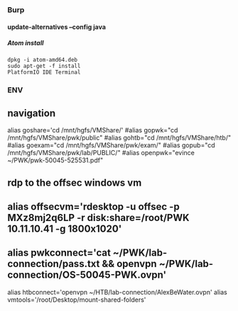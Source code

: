 ### Burp    
#### update-alternatives –config java   

#####  Atom install
```shell
dpkg -i atom-amd64.deb    
sudo apt-get -f install   
PlatformIO IDE Terminal   

```

### ENV
## navigation
alias goshare='cd /mnt/hgfs/VMShare/'
#alias gopwk="cd /mnt/hgfs/VMShare/pwk/public"
#alias gohtb="cd /mnt/hgfs/VMShare/htb/"
#alias goexam="cd /mnt/hgfs/VMShare/pwk/exam/"
#alias gopub="cd /mnt/hgfs/VMShare/pwk/lab/PUBLIC/"
#alias openpwk="evince ~/PWK/pwk-50045-525531.pdf"
## rdp to the offsec windows vm
## alias offsecvm='rdesktop -u offsec -p MXz8mj2q6LP -r disk:share=/root/PWK 10.11.10.41 -g 1800x1020'
## alias pwkconnect='cat ~/PWK/lab-connection/pass.txt && openvpn ~/PWK/lab-connection/OS-50045-PWK.ovpn'
alias htbconnect='openvpn ~/HTB/lab-connection/AlexBeWater.ovpn'
alias vmtools='/root/Desktop/mount-shared-folders'




